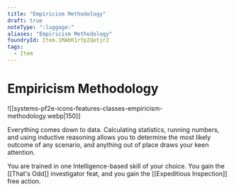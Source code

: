 ```yaml
---
title: "Empiricism Methodology"
draft: true
noteType: ":luggage:"
aliases: "Empiricism Methodology"
foundryId: Item.1MAbK1rYp2Qetjr2
tags:
  - Item
---
```


# Empiricism Methodology
![[systems-pf2e-icons-features-classes-empiricism-methodology.webp|150]]

Everything comes down to data. Calculating statistics, running numbers, and using inductive reasoning allows you to determine the most likely outcome of any scenario, and anything out of place draws your keen attention.

You are trained in one Intelligence-based skill of your choice. You gain the [[That's Odd]] investigator feat, and you gain the [[Expeditious Inspection]] free action.
